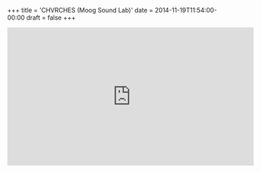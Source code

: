 +++
title = 'CHVRCHES (Moog Sound Lab)'
date = 2014-11-19T11:54:00-00:00
draft = false
+++

<iframe width="560" height="315" src="https://www.youtube.com/embed/x8d36hJes4w?si=KtGERVXbefRvslsA" title="YouTube video player" frameborder="0" allow="accelerometer; autoplay; clipboard-write; encrypted-media; gyroscope; picture-in-picture; web-share" referrerpolicy="strict-origin-when-cross-origin" allowfullscreen></iframe>
